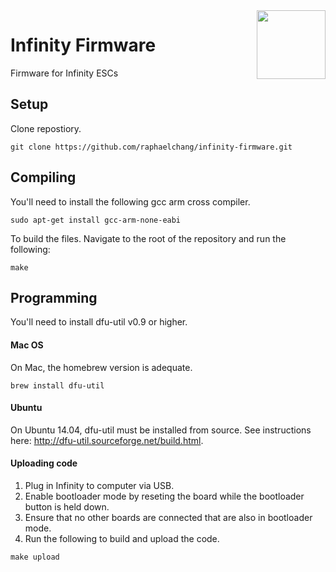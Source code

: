 <img align="right" height="110" src="https://raphaelchang.com/wp-content/uploads/Infinity.png">

# Infinity Firmware

Firmware for Infinity ESCs

## Setup
Clone repostiory. 
```
git clone https://github.com/raphaelchang/infinity-firmware.git
```

## Compiling
You'll need to install the following gcc arm cross compiler.
```
sudo apt-get install gcc-arm-none-eabi
```
To build the files. Navigate to the root of the repository and run the following:
```
make
```

## Programming
You'll need to install dfu-util v0.9 or higher. 
#### Mac OS
On Mac, the homebrew version is adequate. 
```
brew install dfu-util
```
#### Ubuntu
On Ubuntu 14.04, dfu-util must be installed from source. See instructions here: http://dfu-util.sourceforge.net/build.html.

#### Uploading code

1. Plug in Infinity to computer via USB.
2. Enable bootloader mode by reseting the board while the bootloader button is held down.
3. Ensure that no other boards are connected that are also in bootloader mode.
4. Run the following to build and upload the code.
```
make upload
```
